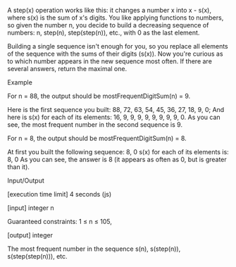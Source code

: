 A step(x) operation works like this: it changes a number x into x - s(x), where s(x) is the sum of x's digits. You like applying functions to numbers, so given the number n, you decide to build a decreasing sequence of numbers: n, step(n), step(step(n)), etc., with 0 as the last element.

Building a single sequence isn't enough for you, so you replace all elements of the sequence with the sums of their digits (s(x)). Now you're curious as to which number appears in the new sequence most often. If there are several answers, return the maximal one.

Example

For n = 88, the output should be
mostFrequentDigitSum(n) = 9.

Here is the first sequence you built: 88, 72, 63, 54, 45, 36, 27, 18, 9, 0;
And here is s(x) for each of its elements: 16, 9, 9, 9, 9, 9, 9, 9, 9, 0.
As you can see, the most frequent number in the second sequence is 9.

For n = 8, the output should be
mostFrequentDigitSum(n) = 8.

At first you built the following sequence: 8, 0
s(x) for each of its elements is: 8, 0
As you can see, the answer is 8 (it appears as often as 0, but is greater than it).

Input/Output

[execution time limit] 4 seconds (js)

[input] integer n

Guaranteed constraints:
1 ≤ n ≤ 105,

[output] integer

The most frequent number in the sequence s(n), s(step(n)), s(step(step(n))), etc.
